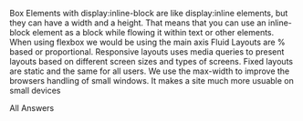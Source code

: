 Box
Elements with display:inline-block are like display:inline elements, but they can have a width and a height. That means that you can use an inline-block element as a block while flowing it within text or other elements.
When using flexbox we would be using the main axis
Fluid Layouts are % based or proportional. Responsive layouts uses media queries to present layouts based on different screen sizes and types of screens. Fixed layouts are static and the same for all users. 
We use the max-width to improve the browsers handling of small windows. It makes a site much more usuable on small devices

All Answers
